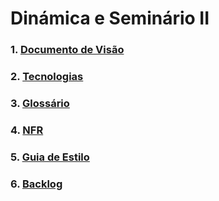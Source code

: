# Dinámica e Seminário II

### 1. [Documento de Visão](docs/DS/dinamica-e-seminario-2/DocDeVisao.md)

### 2. [Tecnologias](docs/DS/dinamica-e-seminario-2/Tecnologias.md)

### 3. [Glossário](docs/DS/dinamica-e-seminario-2/glossario.md)

### 4. [NFR](docs/DS/dinamica-e-seminario-2/nfr.md)

### 5. [Guia de Estilo](docs/DS/dinamica-e-seminario-2/style_guide.md)

### 6. [Backlog](docs/DS/dinamica-e-seminario-2/Backlog.md)
